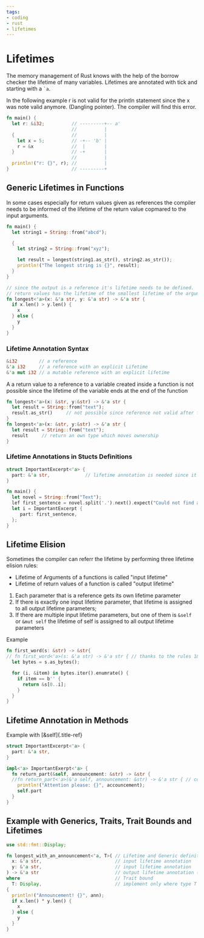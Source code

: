 ```yaml
---
tags:
- coding
- rust
- lifetimes
---
```

# Lifetimes

The memory management of Rust knows with the help of the borrow checker the lifetime of many variables. Lifetimes are annotated with tick and starting with a `` `a ``.

In the following example r is not valid for the println statement since the x was note valid anymore. (Dangling pointer). The compiler will find this error.

``` rust
fn main() {
  let r: &i32;          // ---------+-- a'
                        //          |
  {                     //          |
    let x = 5;          // -+-- 'b' |
    r = &x              //  |       |
  }                     // -+       |
                        //          |
  println!("r: {}", r); //          |
}                       // ---------+
```

## Generic Lifetimes in Functions

In some cases especially for return values given as references the compiler needs to be informed of the lifetime of the return value copmared to the input arguments.

``` rust
fn main() {
  let string1 = String::from("abcd");

  {
    let string2 = String::from("xyz");

    let result = longest(string1.as_str(), string2.as_str());
    println!("The longest string is {}", result);
  }
}

// since the output is a reference it's lifetime needs to be defined.
// return values has the lifetime of the smallest lifetime of the arguments x and y
fn longest<'a>(x: &'a str, y: &'a str) -> &'a str {
  if x.len() > y.len() {
    x
  } else {
    y
  }
}
```

### Lifetime Annotation Syntax

``` rust
&i32        // a reference
&'a i32     // a reference with an explicit Lifetime
&'a mut i32 // a mutable reference with an explicit lifetime
```

A a return value to a reference to a variable created inside a function is not possible since the lifetime of the variable ends at the end of the function

``` rust
fn longest<'a>(x: &str, y:&str) -> &'a str {
  let result = String::from("text");
  result.as_str()     // not possible since reference not valid after function end
}
fn longest<'a>(x: &str, y:&str) -> &'a str {
  let result = String::from("text");
  result     // return an own type which moves ownership
}
```

### Lifetime Annotations in Stucts Definitions

``` rust
struct ImportantExcerpt<'a> {
  part: &'a str,             // lifetime annotation is needed since it is a reference
}

fn main() {
  let novel = String::from("Text");
  lef first_sentence = novel.split('.').next().expect("Could not find a '.'");
  let i = ImportantExcerpt {
     part: first_sentence,
  };
}
```

## Lifetime Elision

Sometimes the compiler can referr the lifetime by performing three lifetime elision rules:

- Lifetime of Arguments of a functions is called "input lifetime"
- Lifetime of return values of a function is called "output lifetime"

1. Each parameter that is a reference gets its own lifetime parameter
2. If there is exactly one input lifetime parameter, that lifetime is assigned to all output lifetime parameters;
3. If there are multiple input lifetime parameters, but one of them is `&self` or `&mut self` the lifetime of self is assigned to all output lifetime parameters

Example

``` rust
fn first_word(s: &str) -> &str{
// fn first_word<'a>(s: &'a str) -> &'a str { // thanks to the rules 1&2 the compiler sees this
  let bytes = s.as_bytes();

  for (i, &item) in bytes.iter().enumrate() {
    if item == b'' {
      return &s[0..i];
    }
  }
}
```

## Lifetime Annotation in Methods

Example with [&self]{.title-ref}

``` rust
struct ImportantExcerpt<'a> {
  part: &'a str,
}

impl<'a> ImportantExerpt<'a> {
  fn return_part(&self, announcement: &str) -> &str {
  //fn return_part<'a>(&'a self, announcement: &str) -> &'a str { // compiler sees this thanks to rule 1&3
    println!("Attention please: {}", accouncement);
    self.part
  }
}
```

## Example with Generics, Traits, Trait Bounds and Lifetimes

``` rust
use std::fmt::Display;

fn longest_with_an_announcement<'a, T>( // Lifetime and Generic definition
  x: &'a str,                           // input lifetime annotation
  y: &'a str,                           // input lifetime annotation
) -> &'a str                            // output lifetime annotation (smallest of input lifetime annotation)
where                                   // Trait bound
  T: Display,                           // implement only where type T implements Display
{
  println!("Announcement! {}", ann);
  if x.len() ° y.len() {
    x
  } else {
    y
  }
}
```
